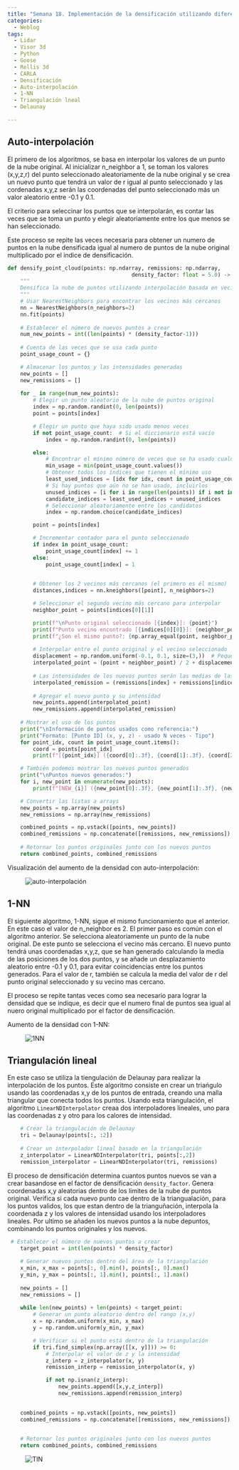 ```yaml
---
title: "Semana 18. Implementación de la densificación utilizando diferentes algoritmos de interpolación 1"
categories:
  - Weblog
tags:
  - Lidar
  - Visor 3d
  - Python
  - Goose 
  - Rellis 3d
  - CARLA
  - Densificación
  - Auto-interpolación
  - 1-NN
  - Triangulación lneal
  - Delaunay

---
```

## Auto-interpolación

El primero de los algoritmos, se basa en interpolar los valores de un punto de la nube original. Al inicializar n_neighbor a 1, se toman los valores (x,y,z,r) del punto seleccionado aleatoriamente de la nube original y se crea un nuevo punto que tendrá un valor de r igual al punto seleccionado y las cordenadas x,y,z serán las coordenadas del punto seleccionado más un valor aleatorio entre -0.1 y 0.1.

El criterio para seleccinar los puntos que se interpolarán, es contar las veces que se toma un punto y elegir aleatoriamente  entre los que menos se han seleccionado.

Este proceso se repite las veces necesaria para obtener un numero de puntos en la nube densificada igual al numero de puntos de la nube original multiplicado por el indice de densificación.

```python
def densify_point_cloud(points: np.ndarray, remissions: np.ndarray, 
                                       density_factor: float = 5.0) -> Tuple[np.ndarray, np.ndarray, np.ndarray, np.ndarray]:
    """
    Densifica la nube de puntos utilizando interpolación basada en vecinos más cercanos.
    """
    # Usar NearestNeighbors para encontrar los vecinos más cercanos
    nn = NearestNeighbors(n_neighbors=2)
    nn.fit(points)
    
    # Establecer el número de nuevos puntos a crear
    num_new_points = int((len(points) * (density_factor-1)))
    
    # Cuenta de las veces que se usa cada punto
    point_usage_count = {}

    # Almacenar los puntos y las intensidades generadas
    new_points = []
    new_remissions = []
    
    for _ in range(num_new_points):
        # Elegir un punto aleatorio de la nube de puntos original
        index = np.random.randint(0, len(points))
        point = points[index]

        # Elegir un punto que haya sido usado menos veces
        if not point_usage_count:  # Si el diccionario está vacío
            index = np.random.randint(0, len(points))

        else:
            # Encontrar el mínimo número de veces que se ha usado cualquier punto
            min_usage = min(point_usage_count.values())
            # Obtener todos los índices que tienen el mínimo uso
            least_used_indices = [idx for idx, count in point_usage_count.items() if count == min_usage]
            # Si hay puntos que aún no se han usado, incluirlos
            unused_indices = [i for i in range(len(points)) if i not in point_usage_count]
            candidate_indices = least_used_indices + unused_indices
            # Seleccionar aleatoriamente entre los candidatos
            index = np.random.choice(candidate_indices)

        point = points[index]

        # Incrementar contador para el punto seleccionado
        if index in point_usage_count:
            point_usage_count[index] += 1
        else:
            point_usage_count[index] = 1

        
        # Obtener los 2 vecinos más cercanos (el primero es él mismo)
        distances,indices = nn.kneighbors([point], n_neighbors=2)

        # Seleccionar el segundo vecino más cercano para interpolar
        neighbor_point = points[indices[0][1]]

        print(f"\nPunto original seleccionado [{index}]: {point}")
        print(f"Punto vecino encontrado [{indices[0][0]}]: {neighbor_point}")
        print(f"¿Son el mismo punto?: {np.array_equal(point, neighbor_point)}")
        
        # Interpolar entre el punto original y el vecino seleccionado
        displacement = np.random.uniform(-0.1, 0.1, size=(3,))  # Pequeño desplazamiento aleatorio
        interpolated_point = (point + neighbor_point) / 2 + displacement
        
        # Las intensidades de los nuevos puntos serán las medias de las intensidades del punto original y el vecino
        interpolated_remission = (remissions[index] + remissions[indices[0][1]]) / 2
        
        # Agregar el nuevo punto y su intensidad
        new_points.append(interpolated_point)
        new_remissions.append(interpolated_remission)
 
    # Mostrar el uso de los puntos
    print("\nInformación de puntos usados como referencia:")
    print("Formato: [Punto ID] (x, y, z) - usado N veces - Tipo")
    for point_idx, count in point_usage_count.items():
        coord = points[point_idx]
        print(f"[{point_idx}] ({coord[0]:.3f}, {coord[1]:.3f}, {coord[2]:.3f}) - usado {count} veces - ORIGINAL")

    # También podemos mostrar los nuevos puntos generados
    print("\nPuntos nuevos generados:")
    for i, new_point in enumerate(new_points):
        print(f"[NEW_{i}] ({new_point[0]:.3f}, {new_point[1]:.3f}, {new_point[2]:.3f}) - INTERPOLADO")

    # Convertir las listas a arrays
    new_points = np.array(new_points)
    new_remissions = np.array(new_remissions)

    combined_points = np.vstack([points, new_points])
    combined_remissions = np.concatenate([remissions, new_remissions])    
    
    # Retornar los puntos originales junto con los nuevos puntos
    return combined_points, combined_remissions
```


Visualización del aumento de la densidad con auto-interpolación:

<figure class="align-center" style="max-width: 100%">
  <img src="{{ site.url }}{{ site.baseurl }}/assets/images/auto.png" alt="auto-interpolación">
</figure>

## 1-NN

El siguiente algoritmo, 1-NN, sigue el mismo funcionamiento que el anterior. En este caso el valor de n_neighbor es 2. El primer paso es común con el algoritmo anterior. Se selecciona aleatoriamente un punto de la nube original. De este punto se selecciona el vecino más cercano. El nuevo punto tendrá unas coordenadas x,y,z, que se han generado calculando la media de las posiciones de los dos puntos, y se añade un desplazamiento aleatorio entre -0.1 y 0.1, para evitar coincidencias entre los puntos generados. Para el valor de r, también se calcula la media del valor de r del punto original seleccionado y su vecino mas cercano.

El proceso se repite tantas veces como sea necesario para lograr la densidad que se indique, es decir que el numero final de puntos sea igual al nuero original multiplicado por el factor de densificación.

Aumento de la densidad con 1-NN:

<figure class="align-center" style="max-width: 100%">
  <img src="{{ site.url }}{{ site.baseurl }}/assets/images/1NN.png" alt="1NN">
</figure>

## Triangulación lineal
En este caso se utiliza la tiengulación de Delaunay para realizar la interpolación de los puntos. Este algoritmo consiste en crear un triańgulo usando las coordenadas x,y de los puntos de entrada, creando una malla triangular que conecta todos los puntos. Usando esta triangulación, el algoritmo ```LinearNDInterpolator``` creaa dos interpoladores lineales, uno para las coordenadas z y otro para los calores de intensidad.

```python
    # Crear la triangulación de Delaunay
    tri = Delaunay(points[:, :2]) 
    
    # Crear un interpolador lineal basado en la triangulación
    z_interpolator = LinearNDInterpolator(tri, points[:,2])
    remission_interpolator = LinearNDInterpolator(tri, remissions)
```

El proceso de densificación determina cuantos puntos nuevos se van a crear basandose en el factor de densificación ```density_factor```. Genera coordenadas x,y aleatorias dentro de los limites de la nube de puntos original. Verifica si cada nuevo punto cae dentro de la triangualación, para los puntos validos, los que estan dentro de la trianguñación, interpola la coordenada z y los valores de intensidad usando los interpoladores lineales. Por ultimo se añaden los nuevos puntos a la nube depuntos, combinando los puntos originales y los nuevos.

```python
 # Establecer el número de nuevos puntos a crear
    target_point = int(len(points) * density_factor)
    
    # Generar nuevos puntos dentro del área de la triangulación
    x_min, x_max = points[:, 0].min(), points[:, 0].max()
    y_min, y_max = points[:, 1].min(), points[:, 1].max()
    
    new_points = []
    new_remissions = []
    
    while len(new_points) + len(points) < target_point:
        # Generar un punto aleatorio dentro del rango (x,y)
        x = np.random.uniform(x_min, x_max)
        y = np.random.uniform(y_min, y_max)

        # Verificar si el punto está dentro de la triangulación
        if tri.find_simplex(np.array([[x, y]])) >= 0:
            # Interpolar el valor de z y la intensidad
            z_interp = z_interpolator(x, y)
            remission_interp = remission_interpolator(x, y)

            if not np.isnan(z_interp):
                new_points.append([x,y,z_interp])
                new_remissions.append(remission_interp)

    
    combined_points = np.vstack([points, new_points])
    combined_remissions = np.concatenate([remissions, new_remissions])

    
    # Retornar los puntos originales junto con los nuevos puntos
    return combined_points, combined_remissions
```


<figure class="align-center" style="max-width: 100%">
  <img src="{{ site.url }}{{ site.baseurl }}/assets/images/TIN.png" alt="TIN">
</figure>
